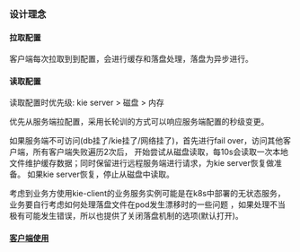 ### 设计理念

#### 拉取配置
客户端每次拉取到到配置，会进行缓存和落盘处理，落盘为异步进行。

#### 读取配置
读取配置时优先级: kie server >  磁盘 > 内存

优先从服务端拉配置，采用长轮训的方式可以响应服务端配置的秒级变更。

如果服务端不可访问(db挂了/kie挂了/网络挂了)，首先进行fail over，访问其他客户端，所有客户端失败遍历2次后，
开始尝试从磁盘读取，每10s会读取一次本地文件维护缓存数据；同时保留进行远程服务端进行请求，为kie server恢复做准备。
如果kie server恢复，停止从磁盘中读取。

考虑到业务方使用kie-client的业务服务实例可能是在k8s中部署的无状态服务，业务要自行考虑如何处理落盘文件在pod发生漂移时的一些问题
，如果处理不当极有可能发生错误，所以也提供了关闭落盘机制的选项(默认打开)。

#### [客户端使用](./manual.md)